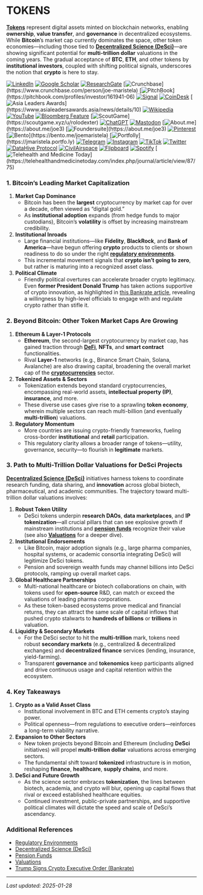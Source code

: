# TOKENS

[**Tokens**](TOKENS.md) represent digital assets minted on blockchain networks, enabling **ownership**, **value transfer**, and **governance** in decentralized ecosystems. While **Bitcoin**’s market cap currently dominates the space, other token economies—including those tied to [**Decentralized Science (DeSci)**](../MISC/DESCI.md)—are showing significant potential for **multi-trillion dollar** valuations in the coming years. The gradual acceptance of **BTC**, **ETH**, and other tokens by **institutional investors**, coupled with shifting political signals, underscores the notion that **crypto** is here to stay.

[![LinkedIn](https://img.shields.io/badge/LinkedIn-Profile-0077B5?style=flat-square\&logo=linkedin\&logoColor=white)](https://linkedin.com/in/rolodexter) [![Google Scholar](https://img.shields.io/badge/Google_Scholar-Profile-4285F4?style=flat-square\&logo=googlescholar\&logoColor=white)](https://scholar.google.com/citations?user=gHTHirEAAAAJ) [![ResearchGate](https://img.shields.io/badge/ResearchGate-Profile-00CCBB?style=flat-square\&logo=researchgate\&logoColor=white)](https://www.researchgate.net/profile/Joe-Maristela-2) [![Crunchbase](https://img.shields.io/badge/Crunchbase-Profile-0288D1?style=flat-square\&logo=data:image/svg+xml;base64,PHN...)](https://www.crunchbase.com/person/joe-maristela) [![PitchBook](https://img.shields.io/badge/PitchBook-Profile-003B6B?style=flat-square\&logo=data:image/svg+xml;base64,PHN...)](https://pitchbook.com/profiles/investor/161941-06) [![Signal](https://img.shields.io/badge/Signal-Profile-6E97F0?style=flat-square\&logo=signal\&logoColor=white)](https://signal.nfx.com/investors/joe-maristela) [![CoinDesk](https://img.shields.io/badge/CoinDesk-Contributor-F7931A?style=flat-square\&logo=news\&logoColor=white)](https://www.coindesk.com/author/joe-maristela) [![Asia Leaders Awards](https://img.shields.io/badge/Asia_Leaders_Awards-Feature-DA291C?style=flat-square\&logo=data:image/svg+xml;base64,PHN...)](https://www.asialeadersawards.asia/news/details/10) [![Wikipedia](https://img.shields.io/badge/Wikipedia-Profile-000000?style=flat-square\&logo=wikipedia\&logoColor=white)](https://en.wikipedia.org/wiki/File:Joe_Maristela_in_Paniqui_Tarlac_Tech_Seminar_2015.jpg) [![YouTube](https://img.shields.io/badge/YouTube-Channel-FF0000?style=flat-square\&logo=youtube\&logoColor=white)](https://www.youtube.com/@rolodexter) [![Bloomberg Feature](https://img.shields.io/badge/Bloomberg-Feature-5E5E5E?style=flat-square\&logo=youtube\&logoColor=white)](https://www.youtube.com/watch?v=Ep8Mo0kRjaY) [![ScoutGame](https://img.shields.io/badge/ScoutGame-Profile-8A2BE2?style=flat-square\&logo=data:image/svg+xml;base64,PHN...)](https://scoutgame.xyz/u/rolodexter) [![ChatGPT](https://img.shields.io/badge/ChatGPT-Resume_and_Biodata-00A67E?style=flat-square\&logo=chatgpt\&logoColor=white)](https://chatgpt.com/g/g-675caa5a54e88191bd807764592df744-joe-s-resume-and-application-data) [![Mastodon](https://img.shields.io/badge/Mastodon-Profile-6364FF?style=flat-square\&logo=mastodon\&logoColor=white)](https://mastodon.social/@JoeMaristela) [![About.me](https://img.shields.io/badge/About.me-Profile-000000?style=flat-square\&logo=data:image/svg+xml;base64,PHN...)](https://about.me/joe3) [![Foundersuite](https://img.shields.io/badge/Foundersuite-Profile-0056D2?style=flat-square\&logo=data:image/svg+xml;base64,PHN...)](https://about.me/joe3) [![Pinterest](https://img.shields.io/badge/Pinterest-@rolodexter-BD081C?style=flat-square\&logo=pinterest\&logoColor=white)](https://nl.pinterest.com/rolodexter/) [![Bento](https://img.shields.io/badge/Bento-Profile-F7931A?style=flat-square\&logo=data:image/svg+xml;base64,PHN...)](https://bento.me/joemaristela) [![Portfolly](https://img.shields.io/badge/Portfolly-Profile-F7931A?style=flat-square\&logo=data:image/svg+xml;base64,PHN...)](https://jmaristela.portfo.ly) [![Telegram](https://img.shields.io/badge/Telegram-Contact-2CA5E0?style=flat-square\&logo=telegram\&logoColor=white)](https://t.me/joemaristela) [![Instagram](https://img.shields.io/badge/Instagram-@joemaristela3-E4405F?style=flat-square\&logo=instagram\&logoColor=white)](https://www.instagram.com/joemaristela3/) [![TikTok](https://img.shields.io/badge/TikTok-@rolodexter-000000?style=flat-square\&logo=tiktok\&logoColor=white)](https://www.tiktok.com/@rolodexter) [![Twitter](https://img.shields.io/badge/Twitter-Profile-1DA1F2?style=flat-square\&logo=twitter\&logoColor=white)](https://twitter.com/joemaristela) [![DataHive Protocol](https://img.shields.io/badge/DataHive-Protocol-005F73?style=flat-square\&logo=github\&logoColor=white)](https://github.com/rolodexter/DataHive-Protocol) [![CivilAirspace](https://img.shields.io/badge/CivilAirspace-Project-023047?style=flat-square\&logo=github\&logoColor=white)](https://github.com/rolodexter/CivilAirspace) [![Flipboard](https://img.shields.io/badge/Flipboard-Magazine-E83151?style=flat-square\&logo=flipboard\&logoColor=white)](https://flipboard.com/@rolodexter/rolodexter-jergu04fz) [![Spotify](https://img.shields.io/badge/Spotify-Listen-1DB954?style=flat-square\&logo=spotify\&logoColor=white)](https://open.spotify.com/show/11s0wEdbc8k3caT6xur57a) [![Telehealth and Medicine Today](https://img.shields.io/badge/Telehealth-Article-0077B5?style=flat-square\&logo=data:image/svg+xml;base64,PHN...)](https://telehealthandmedicinetoday.com/index.php/journal/article/view/87/75)

### 1. Bitcoin’s Leading Market Capitalization

1. **Market Cap Dominance**
   * Bitcoin has been the **largest** cryptocurrency by market cap for over a decade, often viewed as “digital gold.”
   * As **institutional adoption** expands (from hedge funds to major custodians), Bitcoin’s **volatility** is offset by increasing mainstream credibility.
2. **Institutional Inroads**
   * Large financial institutions—like **Fidelity**, **BlackRock**, and **Bank of America**—have begun offering **crypto** products to clients or shown readiness to do so under the right [**regulatory environments**](../MISC/REGULATORY_ENVIRONMENTS.md).
   * This incremental movement signals that **crypto isn’t going to zero**, but rather is maturing into a recognized asset class.
3. **Political Climate**
   * Friendly political overtures can accelerate broader crypto legitimacy. Even **former President Donald Trump** has taken actions supportive of crypto innovation, as highlighted in [this Bankrate article](https://www.bankrate.com/investing/trump-signs-crypto-executive-order-what-investors-need-to-know/), revealing a willingness by high-level officials to engage with and regulate crypto rather than stifle it.

### 2. Beyond Bitcoin: Other Token Market Caps Are Growing

1. **Ethereum & Layer-1 Protocols**
   * **Ethereum**, the second-largest cryptocurrency by market cap, has gained traction through [**DeFi**](DEFI.md), **NFTs**, and **smart contract** functionalities.
   * Rival **Layer-1** networks (e.g., Binance Smart Chain, Solana, Avalanche) are also drawing capital, broadening the overall market cap of the [**cryptocurrencies**](CRYPTOCURRENCIES.md) sector.
2. **Tokenized Assets & Sectors**
   * Tokenization extends beyond standard cryptocurrencies, encompassing real-world assets, **intellectual property (IP)**, **insurance**, and more.
   * These diverse use cases give rise to a sprawling **token economy**, wherein multiple sectors can reach multi-billion (and eventually **multi-trillion**) valuations.
3. **Regulatory Momentum**
   * More countries are issuing crypto-friendly frameworks, fueling cross-border **institutional** and **retail** participation.
   * This regulatory clarity allows a broader range of tokens—utility, governance, security—to flourish in **legitimate** markets.

### 3. Path to Multi-Trillion Dollar Valuations for DeSci Projects

[**Decentralized Science (DeSci)**](../MISC/DESCI.md) initiatives harness tokens to coordinate research funding, data sharing, and **innovation** across global biotech, pharmaceutical, and academic communities. The trajectory toward multi-trillion dollar valuations involves:

1. **Robust Token Utility**
   * DeSci tokens underpin **research DAOs**, **data marketplaces**, and **IP tokenization**—all crucial pillars that can see explosive growth if mainstream institutions and [**pension funds**](../MISC/PENSION_FUNDS.md) recognize their value (see also [**Valuations**](../MISC/VALUATIONS.md) for a deeper dive).
2. **Institutional Endorsements**
   * Like Bitcoin, major adoption signals (e.g., large pharma companies, hospital systems, or academic consortia integrating DeSci) will legitimize DeSci tokens.
   * Pension and sovereign wealth funds may channel billions into DeSci protocols, ramping up overall market caps.
3. **Global Healthcare Partnerships**
   * Multi-national healthcare or biotech collaborations on chain, with tokens used for **open-source** R\&D, can match or exceed the valuations of leading pharma corporations.
   * As these token-based ecosystems prove medical and financial returns, they can attract the same scale of capital inflows that pushed crypto stalwarts to **hundreds of billions** or **trillions** in valuation.
4. **Liquidity & Secondary Markets**
   * For the DeSci sector to hit the **multi-trillion** mark, tokens need robust **secondary markets** (e.g., centralized & decentralized exchanges) and **decentralized finance** services (lending, insurance, yield-farming).
   * Transparent **governance** and **tokenomics** keep participants aligned and drive continuous usage and capital retention within the ecosystem.

### 4. Key Takeaways

1. **Crypto as a Valid Asset Class**
   * Institutional involvement in BTC and ETH cements crypto’s staying power.
   * Political openness—from regulations to executive orders—reinforces a long-term viability narrative.
2. **Expansion to Other Sectors**
   * New token projects beyond Bitcoin and Ethereum (including **DeSci** initiatives) will propel **multi-trillion dollar** valuations across emerging sectors.
   * The fundamental shift toward **tokenized** infrastructure is in motion, reshaping **finance**, **healthcare**, **supply chains**, and more.
3. **DeSci and Future Growth**
   * As the science sector embraces **tokenization**, the lines between biotech, academia, and crypto will blur, opening up capital flows that rival or exceed established healthcare equities.
   * Continued investment, public-private partnerships, and supportive political climates will dictate the speed and scale of DeSci’s ascendancy.

### Additional References

* [Regulatory Environments](../MISC/REGULATORY_ENVIRONMENTS.md)
* [Decentralized Science (DeSci)](../MISC/DESCI.md)
* [Pension Funds](../MISC/PENSION_FUNDS.md)
* [Valuations](../MISC/VALUATIONS.md)
* [Trump Signs Crypto Executive Order (Bankrate)](https://www.bankrate.com/investing/trump-signs-crypto-executive-order-what-investors-need-to-know/)

***

_Last updated: 2025-01-28_
